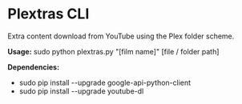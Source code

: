Plextras CLI
============

Extra content download from YouTube using the Plex folder scheme.

__Usage:__ sudo python plextras.py "[film name]" [file / folder path]

__Dependencies:__

- sudo pip install --upgrade google-api-python-client
- sudo pip install --upgrade youtube-dl